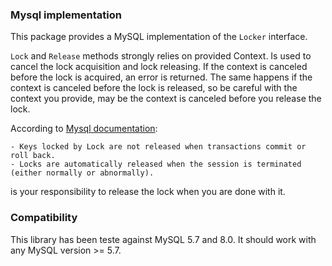 ### Mysql implementation

This package provides a MySQL implementation of the `Locker` interface.

`Lock` and `Release` methods strongly relies on provided Context. Is used to cancel the lock acquisition and lock releasing.
If the context is canceled before the lock is acquired, an error is returned. 
The same happens if the context is canceled before the lock is released, so be careful with the context you provide, may be the context is canceled before you release the lock.

According to [Mysql documentation](https://dev.mysql.com/doc/refman/8.0/en/locking-functions.html#function_get-lock):

    - Keys locked by Lock are not released when transactions commit or roll back.
    - Locks are automatically released when the session is terminated (either normally or abnormally).

is your responsibility to release the lock when you are done with it.


### Compatibility

This library has been teste against MySQL 5.7 and 8.0. It should work with any MySQL version >= 5.7.

